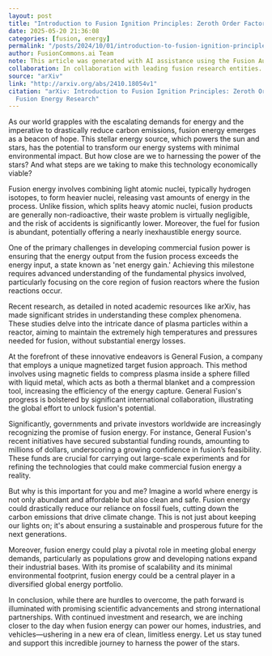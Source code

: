 ```yaml
---
layout: post
title: "Introduction to Fusion Ignition Principles: Zeroth Order Factors of Fusion Energy Research"
date: 2025-05-20 21:36:08
categories: [fusion, energy]
permalink: "/posts/2024/10/01/introduction-to-fusion-ignition-principles-zeroth-order-factors-of-fusion-energy-research/"
author: FusionCommons.ai Team
note: This article was generated with AI assistance using the Fusion Authority Engine, developed by Travis Frye.
collaboration: In collaboration with leading fusion research entities.
source: "arXiv"
link: "http://arxiv.org/abs/2410.18054v1"
citation: "arXiv: Introduction to Fusion Ignition Principles: Zeroth Order Factors of
  Fusion Energy Research"
---
```


As our world grapples with the escalating demands for energy and the imperative to drastically reduce carbon emissions, fusion energy emerges as a beacon of hope. This stellar energy source, which powers the sun and stars, has the potential to transform our energy systems with minimal environmental impact. But how close are we to harnessing the power of the stars? And what steps are we taking to make this technology economically viable?

Fusion energy involves combining light atomic nuclei, typically hydrogen isotopes, to form heavier nuclei, releasing vast amounts of energy in the process. Unlike fission, which splits heavy atomic nuclei, fusion products are generally non-radioactive, their waste problem is virtually negligible, and the risk of accidents is significantly lower. Moreover, the fuel for fusion is abundant, potentially offering a nearly inexhaustible energy source.

One of the primary challenges in developing commercial fusion power is ensuring that the energy output from the fusion process exceeds the energy input, a state known as 'net energy gain.' Achieving this milestone requires advanced understanding of the fundamental physics involved, particularly focusing on the core region of fusion reactors where the fusion reactions occur.

Recent research, as detailed in noted academic resources like arXiv, has made significant strides in understanding these complex phenomena. These studies delve into the intricate dance of plasma particles within a reactor, aiming to maintain the extremely high temperatures and pressures needed for fusion, without substantial energy losses.

At the forefront of these innovative endeavors is General Fusion, a company that employs a unique magnetized target fusion approach. This method involves using magnetic fields to compress plasma inside a sphere filled with liquid metal, which acts as both a thermal blanket and a compression tool, increasing the efficiency of the energy capture. General Fusion's progress is bolstered by significant international collaboration, illustrating the global effort to unlock fusion's potential.

Significantly, governments and private investors worldwide are increasingly recognizing the promise of fusion energy. For instance, General Fusion's recent initiatives have secured substantial funding rounds, amounting to millions of dollars, underscoring a growing confidence in fusion’s feasibility. These funds are crucial for carrying out large-scale experiments and for refining the technologies that could make commercial fusion energy a reality.

But why is this important for you and me? Imagine a world where energy is not only abundant and affordable but also clean and safe. Fusion energy could drastically reduce our reliance on fossil fuels, cutting down the carbon emissions that drive climate change. This is not just about keeping our lights on; it's about ensuring a sustainable and prosperous future for the next generations.

Moreover, fusion energy could play a pivotal role in meeting global energy demands, particularly as populations grow and developing nations expand their industrial bases. With its promise of scalability and its minimal environmental footprint, fusion energy could be a central player in a diversified global energy portfolio.

In conclusion, while there are hurdles to overcome, the path forward is illuminated with promising scientific advancements and strong international partnerships. With continued investment and research, we are inching closer to the day when fusion energy can power our homes, industries, and vehicles—ushering in a new era of clean, limitless energy. Let us stay tuned and support this incredible journey to harness the power of the stars.
